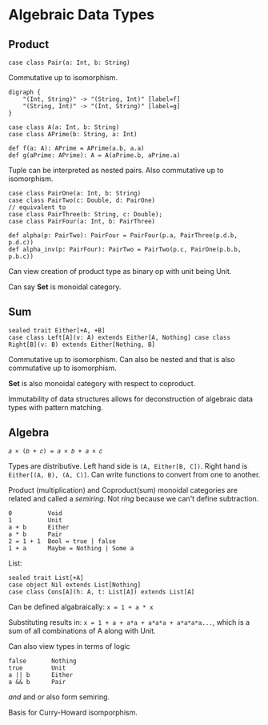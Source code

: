 # Algebraic Data Types

## Product
```
case class Pair(a: Int, b: String)
```
Commutative up to isomorphism.

```graphviz
digraph {
    "(Int, String)" -> "(String, Int)" [label=f]
    "(String, Int)" -> "(Int, String)" [label=g] 
}
```

```
case class A(a: Int, b: String)
case class APrime(b: String, a: Int)

def f(a: A): APrime = APrime(a.b, a.a)
def g(aPrime: APrime): A = A(aPrime.b, aPrime.a)
```

Tuple can be interpreted as nested pairs. Also commutative up to isomorphism.

```
case class PairOne(a: Int, b: String)
case class PairTwo(c: Double, d: PairOne)
// equivalent to
case class PairThree(b: String, c: Double);
case class PairFour(a: Int, b: PairThree)

def alpha(p: PairTwo): PairFour = PairFour(p.a, PairThree(p.d.b, p.d.c))
def alpha_inv(p: PairFour): PairTwo = PairTwo(p.c, PairOne(p.b.b, p.b.c))
```
Can view creation of product type as binary op with unit being Unit. 

Can say __Set__ is monoidal category.

## Sum
```
sealed trait Either[+A, +B]
case class Left[A](v: A) extends Either[A, Nothing] case class Right[B](v: B) extends Either[Nothing, B]
```
Commutative up to isomorphism. Can also be nested and that is also commutative up to isomorphism.

__Set__ is also monoidal category with respect to coproduct.

Immutability of data structures allows for deconstruction of algebraic data types with pattern matching.

## Algebra
`𝑎 × (𝑏 + 𝑐) = 𝑎 × 𝑏 + 𝑎 × 𝑐`

Types are distributive. Left hand side is `(A, Either[B, C])`. Right hand is `Either[(A, B), (A, C)]`. Can write functions to convert from one to another.

Product (multiplication) and Coproduct(sum) monoidal categories are related and called a _semiring_. Not _ring_ because we can't define subtraction.

```
0          Void
1          Unit
a + b      Either
a * b      Pair
2 = 1 + 1  Bool = true | false
1 + a      Maybe = Nothing | Some a
```

List:
```
sealed trait List[+A]
case object Nil extends List[Nothing]
case class Cons[A](h: A, t: List[A]) extends List[A]
```
Can be defined algabraically: `x = 1 + a * x`

Substituting results in: `x = 1 + a + a*a + a*a*a + a*a*a*a...`, which is a sum of all combinations of A along with Unit.

Can also view types in terms of logic
```
false       Nothing
true        Unit
a || b      Either
a && b      Pair
```

_and_ and _or_ also form semiring.

Basis for Curry-Howard isomporphism.